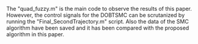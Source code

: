 The "quad_fuzzy.m" is the main code to observe the results of this paper. Howevver, the control signals for the DOBTSMC can be scrutanized by running the "Final_SecondTrajectory.m" script.
Also the data of the SMC algorithm have been saved and it has been compared with the proposed algorithm in this paper.
